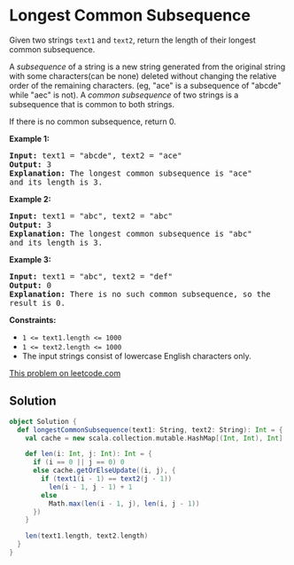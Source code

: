 # Longest Common Subsequence

<p>
Given two strings <code>text1</code> and <code>text2</code>, return the length
of their longest common subsequence.
</p>

<p>
A <em>subsequence</em> of a string is a new string generated from the original
string with some characters(can be none) deleted without changing the relative
order of the remaining characters. (eg, &quot;ace&quot; is a subsequence of
&quot;abcde&quot; while &quot;aec&quot; is not).&nbsp;A <em>common
subsequence</em>&nbsp;of two strings is a subsequence that is common to both
strings.
</p>

<p>
If there is no common subsequence, return 0.
</p>

<p><strong>Example 1:</strong></p>

<pre>
<strong>Input:</strong> text1 = &quot;abcde&quot;, text2 = &quot;ace&quot;
<strong>Output:</strong> 3
<strong>Explanation:</strong> The longest common subsequence is &quot;ace&quot;
and its length is 3.
</pre>

<p><strong>Example 2:</strong></p>

<pre>
<strong>Input:</strong> text1 = &quot;abc&quot;, text2 = &quot;abc&quot;
<strong>Output:</strong> 3
<strong>Explanation:</strong> The longest common subsequence is &quot;abc&quot;
and its length is 3.
</pre>

<p><strong>Example 3:</strong></p>

<pre>
<strong>Input:</strong> text1 = &quot;abc&quot;, text2 = &quot;def&quot;
<strong>Output:</strong> 0
<strong>Explanation:</strong> There is no such common subsequence, so the
result is 0.
</pre>

<p><strong>Constraints:</strong></p>
<ul>
<li><code>1 &lt;= text1.length &lt;= 1000</code></li>
<li><code>1 &lt;= text2.length &lt;= 1000</code></li>
<li>The input strings consist of lowercase English characters only.</li>
</ul>

[This problem on leetcode.com](https://leetcode.com/problems/longest-common-subsequence/)

## Solution

```scala
object Solution {
  def longestCommonSubsequence(text1: String, text2: String): Int = {
    val cache = new scala.collection.mutable.HashMap[(Int, Int), Int]

    def len(i: Int, j: Int): Int = {
      if (i == 0 || j == 0) 0
      else cache.getOrElseUpdate((i, j), {
        if (text1(i - 1) == text2(j - 1))
          len(i - 1, j - 1) + 1
        else
          Math.max(len(i - 1, j), len(i, j - 1))
      })
    }

    len(text1.length, text2.length)
  }
}
```
